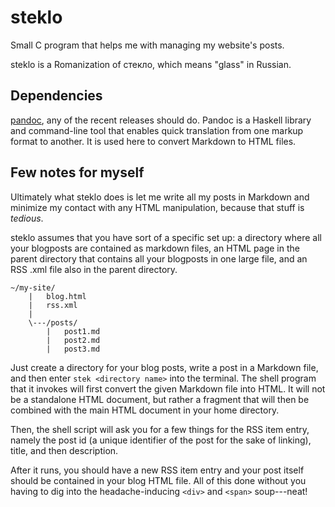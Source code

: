 # steklo

Small C program that helps me with managing my website's posts.

steklo is a Romanization of стекло, which means "glass" in Russian.

## Dependencies

[pandoc](https://pandoc.org/releases.html), any of the recent releases
should do. Pandoc is a Haskell library and command-line tool that enables
quick translation from one markup format to another. It is used here to 
convert Markdown to HTML files.

## Few notes for myself

Ultimately what steklo does is let me write all my posts in Markdown and
minimize my contact with any HTML manipulation, because that stuff is _tedious_.

steklo assumes that you have sort of a specific set up: a directory where all
your blogposts are contained as markdown files, an HTML page in the
parent directory that contains all your blogposts in one large file, and an
RSS .xml file also in the parent directory.

```
~/my-site/
    |   blog.html
    |   rss.xml
    |
    \---/posts/
        |   post1.md
        |   post2.md
        |   post3.md
```

Just create a directory for your blog posts, write a post in a Markdown file,
and then enter `stek <directory name>` into the terminal. The shell program
that it invokes will first convert the given Markdown file into HTML. It will
not be a standalone HTML document, but rather a fragment that will then be
combined with the main HTML document in your home directory.

Then, the shell script will ask you for a few things for the RSS item entry,
namely the post id (a unique identifier of the post for the sake of linking),
title, and then description.

After it runs, you should have a new RSS item entry and your post itself
should be contained in your blog HTML file. All of this done without you
having to dig into the headache-inducing `<div>` and `<span>` soup---neat!
